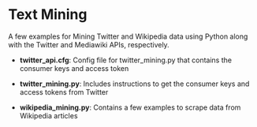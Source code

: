 # Text Mining 

A few examples for Mining Twitter and Wikipedia data using Python along with the Twitter and Mediawiki APIs, respectively.

* __twitter_api.cfg__: Config file for twitter_mining.py that contains the consumer keys and access token

* __twitter_mining.py__: Includes instructions to get the consumer keys and access tokens from Twitter

* __wikipedia_mining.py__: Contains a few examples to scrape data from Wikipedia articles
